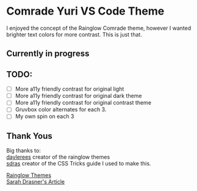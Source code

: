 # Comrade Yuri VS Code Theme

I enjoyed the concept of the Rainglow Comrade theme, however I wanted brighter text colors for more contrast. This is just that.

## Currently in progress

## TODO:

- [ ] More a11y friendly contrast for original light
- [ ] More a11y friendly contrast for original dark theme
- [ ] More a11y friendly contrast for original contrast theme
- [ ] Gruvbox color alternates for each 3.
- [ ] My own spin on each 3

## Thank Yous

Big thanks to: <br>
[daylerees](https://github.com/daylerees) creator of the rainglow themes <br>
[sdras](https://github.com/sdras) creator of the CSS Tricks guide I used to make this.

[Rainglow Themes](https://github.com/rainglow) <br>
[Sarah Drasner's Article](https://css-tricks.com/creating-a-vs-code-theme/)

